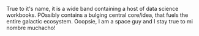 True to it's name, it is a wide band containing a host of data science workbooks. POssibly contains a bulging central core/idea, that fuels the entire galactic ecosystem.
Ooopsie, I am a space guy and I stay true to mi nombre muchacho!
